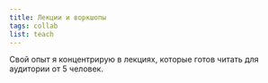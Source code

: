 ```yaml
---
title: Лекции и воркшопы
tags: collab
list: teach
---
```


Свой опыт я концентрирую в лекциях, которые готов читать для аудитории от 5 человек. 